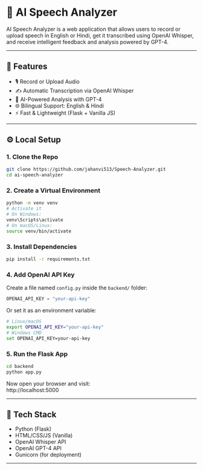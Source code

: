 # 🧠 AI Speech Analyzer

AI Speech Analyzer is a web application that allows users to record or upload speech in English or Hindi, get it transcribed using OpenAI Whisper, and receive intelligent feedback and analysis powered by GPT-4.

---

## 🚀 Features

- 🎙️ Record or Upload Audio  
- ✍️ Automatic Transcription via OpenAI Whisper  
- 🧠 AI-Powered Analysis with GPT-4  
- 🌐 Bilingual Support: English & Hindi  
- ⚡ Fast & Lightweight (Flask + Vanilla JS)

---

## ⚙️ Local Setup

### 1. Clone the Repo

```bash
git clone https://github.com/jahanvi513/Speech-Analyzer.git
cd ai-speech-analyzer
```

### 2. Create a Virtual Environment

```bash
python -m venv venv
# Activate it
# On Windows:
venv\Scripts\activate
# On macOS/Linux:
source venv/bin/activate
```

### 3. Install Dependencies

```bash
pip install -r requirements.txt
```

### 4. Add OpenAI API Key

Create a file named `config.py` inside the `backend/` folder:

```python
OPENAI_API_KEY = "your-api-key"
```

Or set it as an environment variable:

```bash
# Linux/macOS
export OPENAI_API_KEY="your-api-key"
# Windows CMD
set OPENAI_API_KEY=your-api-key
```

### 5. Run the Flask App

```bash
cd backend
python app.py
```

Now open your browser and visit:  
http://localhost:5000

---

## 🧪 Tech Stack

- Python (Flask)
- HTML/CSS/JS (Vanilla)
- OpenAI Whisper API
- OpenAI GPT-4 API
- Gunicorn (for deployment)

---
